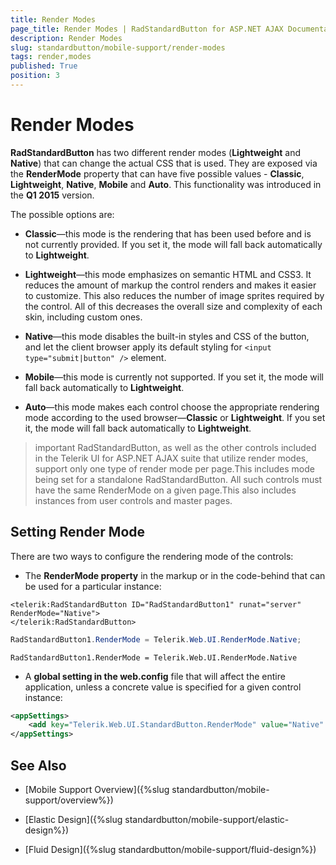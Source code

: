 ```yaml
---
title: Render Modes
page_title: Render Modes | RadStandardButton for ASP.NET AJAX Documentation
description: Render Modes
slug: standardbutton/mobile-support/render-modes
tags: render,modes
published: True
position: 3
---
```


# Render Modes

**RadStandardButton** has two different render modes (**Lightweight** and **Native**) that can change the actual CSS that is used. They are exposed via the **RenderMode** property that can have five possible values - **Classic**, **Lightweight**, **Native**, **Mobile** and **Auto**.	This functionality was introduced in the **Q1 2015** version.

The possible options are:

* **Classic**—this mode is the rendering that has been used before and is not currently provided. If you set it, the mode will fall back automatically to **Lightweight**.

* **Lightweight**—this mode emphasizes on semantic HTML and CSS3. It reduces the amount of markup the control renders	and makes it easier to customize. This also reduces the number of image sprites required by the control. All of this decreases the overall size and complexity of each skin, including custom ones.

* **Native**—this mode disables the built-in styles and CSS of the button, and let the client browser apply its default styling for `<input type="submit|button" />` element.

* **Mobile**—this mode is currently not supported. If you set it, the mode will fall back automatically to **Lightweight**.

* **Auto**—this mode makes each control choose the appropriate rendering mode according to the used browser—**Classic** or **Lightweight**. If you set it, the mode will fall back automatically to **Lightweight**.

>important RadStandardButton, as well as the other controls included in the Telerik UI for ASP.NET AJAX suite that utilize render modes, support only one type of render mode per page.This includes mode being set for a standalone RadStandardButton. All such controls must have the same RenderMode on a given page.This also includes instances from user controls and master pages.



## Setting Render Mode

There are two ways to configure the rendering mode of the controls:

* The **RenderMode property** in the markup or in the code-behind that can be used for a particular instance:

````ASP.NET
<telerik:RadStandardButton ID="RadStandardButton1" runat="server" RenderMode="Native">
</telerik:RadStandardButton>
````

````C#
RadStandardButton1.RenderMode = Telerik.Web.UI.RenderMode.Native;
````
````VB
RadStandardButton1.RenderMode = Telerik.Web.UI.RenderMode.Native
````

* A **global setting in the web.config** file that will affect the entire application, unless a concrete value is specified for a given control instance:

````XML
<appSettings>
	<add key="Telerik.Web.UI.StandardButton.RenderMode" value="Native" />
</appSettings>
````

## See Also

 * [Mobile Support Overview]({%slug standardbutton/mobile-support/overview%})

 * [Elastic Design]({%slug standardbutton/mobile-support/elastic-design%})

 * [Fluid Design]({%slug standardbutton/mobile-support/fluid-design%})

